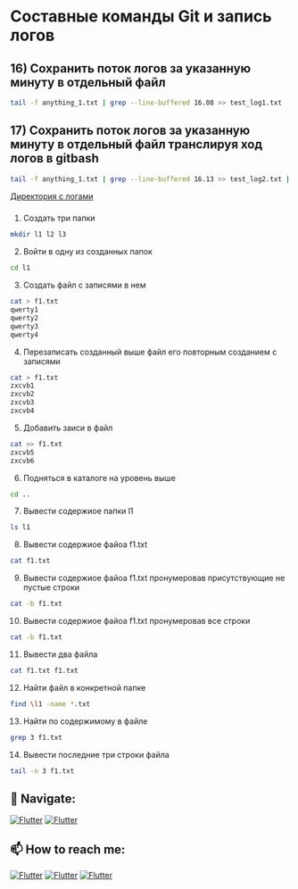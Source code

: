 # Составные команды Git и запись логов
## 16) Сохранить поток логов за указанную минуту в отдельный файл
```sh
tail -f anything_1.txt | grep --line-buffered 16.08 >> test_log1.txt
```
## 17) Сохранить поток логов за указанную минуту в отдельный файл транслируя ход логов в gitbash
```sh
tail -f anything_1.txt | grep --line-buffered 16.13 >> test_log2.txt | tail -f test_log2.txt
```
[Директория с логами](https://github.com/Pavlik1100/GitBash-Practice_Linux_Terminal_commands/tree/main/added_new_skill)

###

1) Создать три папки 
```sh
mkdir l1 l2 l3
```
2) Войти в одну из созданных папок
```sh
cd l1
```
3) Создать файл с записями в нем
```sh
cat > f1.txt
qwerty1
qwerty2
qwerty3
qwerty4
```
4) Перезаписать созданный выше файл его повторным созданием с записями
```sh
cat > f1.txt
zxcvb1
zxcvb2
zxcvb3
zxcvb4
```
5) Добавить заиси в файл
```sh
cat >> f1.txt
zxcvb5
zxcvb6
```
6) Подняться в каталоге на уровень выше
```sh
cd ..
```
7) Вывести содержиое папки l1
```sh
ls l1
```
8) Вывести содержиое файоа f1.txt
```sh
cat f1.txt
```
9) Вывести содержиое файоа f1.txt пронумеровав присутствующие не пустые строки
```sh
cat -b f1.txt
```
10) Вывести содержиое файоа f1.txt пронумеровав все строки
```sh
cat -b f1.txt
```
11) Вывести два файла
```sh
cat f1.txt f1.txt
```
12) Найти файл в конкретной папке
```sh
find \l1 -name *.txt
```
13) Найти по содержимому в файле
```sh
grep 3 f1.txt
```
14) Вывести последние три строки файла
```sh
tail -n 3 f1.txt
```
## 🚏 Navigate:
[![Flutter](https://img.shields.io/badge/🏠-GITBASH_BRANCH-00A98F)](https://github.com/Pavlik1100/QA_Practice/tree/GitBash)  [![Flutter](https://img.shields.io/badge/🏠-QA_PRACTICE_BANCH-orange)](https://github.com/Pavlik1100/QA_Practice/tree/main)
## 📫 How to reach me:  
[![Flutter](https://img.shields.io/badge/-Pavel_Simonov-000000?style=social&logo=LinkedIn)](https://www.linkedin.com/in/pavel-simonov-7a8b1119a/)  [![Flutter](https://img.shields.io/badge/-Pavel_Simonov-000000?style=social&logo=Telegram)](https://t.me/NuiSaiman)  [![Flutter](https://img.shields.io/badge/-simonovpavlik@gmail.com-000000?style=social&logo=Gmail)](mailto:simonovpavlik@gmail.com)
